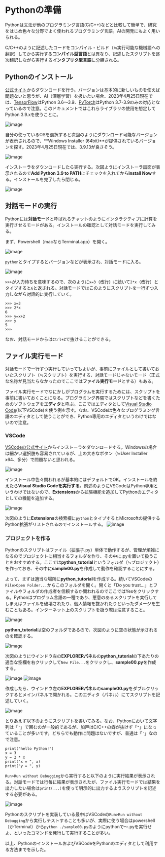 # Pythonの準備
Pythonは文法が他のプログラミング言語(C/C++)などと比較して簡単で、研究をはじめ色々な分野でよく使われるプログラミング言語。AIの開発にもよく用いられる。

C/C++のように記述したコードをコンパイル・ビルド（≒実行可能な機械語への翻訳）してから実行する**コンパイル型言語**とは異なり、記述したスクリプトを逐次翻訳しながら実行する**インタプリタ型言語**に分類される。

## Pythonのインストール
[公式サイト](https://www.python.org/downloads/)からダウンロードを行う。バージョンは基本的に新しいものを使えば問題ないと思うが、AI（深層学習）を扱いたい場合、2023年4月25日現在では、[TensorFlow](https://www.tensorflow.org/?hl=ja)はPython 3.6～3.9、[PyTorch](https://pytorch.org/)はPython 3.7-3.9のみの対応となっているので注意。このドキュメントではこれらライブラリの使用を想定してPython 3.9.xを使うことに。

![image](../00_python/assets/2023-04-25%20193945.png)

自分の使っているOSを選択すると次図のようにダウンロード可能なバージョンが表示されるので、**Windows Installer (64bit)**が提供されているバージョンを探す。2023年4月25日現在では、3.9.13が良さそう。

![image](../00_python/assets/2023-04-25%20194537.png)

インストーラをダウンロードしたら実行する。次図ようにインストーラ画面が表示されるので**Add Python 3.9 to PATH**にチェックを入れてから**install Now**する。インストールを完了したら閉じる。

![image](../00_python/assets/2023-04-25%20194851.png)

## 対話モードの実行
Pythonには**対話モード**と呼ばれるチャットのようにインタラクティブに計算を実行させるモードがある。インストールの確認として対話モードを実行してみる。

まず、Powershell（macならTerminal.app）を開く。

![image](../00_python/assets/2023-04-25%20195600.png)

`python`とタイプするとバージョンなどが表示され、対話モードに入る。

![image](../00_python/assets/2023-04-25%20195706.png)

`>>>`が入力待ちを意味するので、次のように`x=3`（改行）に続いて`2*x`（改行）とタイプすると`6`と返される。対話モードではこのようにスクリプトを一行ずつ入力しながら対話的に実行していく。

```
>>> x=3
>>> 2*x
6
>>> y=x+2
>>> y
5
>>>
```

なお、対話モードからは`Ctrl+Z`で抜けることができる。

## ファイル実行モード
対話モードで一行ずつ実行していってもよいが、事前にファイルとして書いておいたスクリプト（≒スクリプト）を実行する、対話モードじゃないモード（正式な名称が見当たらなかったのでここでは**ファイル実行モード**とする）もある。

ファイル実行モードでなにかしがプログラムを実行するためには、スクリプトを事前に書いておくことになる。プログラミング界隈ではスクリプトなどを書くためのソフトウェアを**エディタ**と呼ぶ。ここではエディタとして[Visual Studio Code](https://azure.microsoft.com/ja-jp/products/visual-studio-code)(以下VSCode)を使う例を示す。なお、VSCodeは色々なプログラミング言語のエディタとして使うことができ、Python専用のエディタというわけではないので注意。

### VSCode
[VSCodeの公式サイト](https://azure.microsoft.com/ja-jp/products/visual-studio-code)からインストーラをダウンロードする。Windowsの場合は細かい選択肢も容易されているが、上の大きなボタン（≒User Installer x64、多分）で問題ないと思われる。

![image](../00_python/assets/2023-04-25%20201240.png)

インストール中色々問われるが基本的にはデフォルトでOK。インストールを終えたら**Visual Studio Codeを実行する**。前述のようにVSCodeはPython専用というわけではないので、**Extensions**から拡張機能を追加してPythonのエディタとしての機能を追加する。

![image](../00_python/assets/2023-04-25%20202027.png)

次図のように**Extensions**の検索欄に`python`とタイプするとMicrosoftの提供するPython拡張がリストされるのでインストールする。
![image](../00_python/assets/2023-04-25%20202325.png)

### プロジェクトを作る
Pythonのスクリプトはファイル（拡張子.py）単体で動作するが、管理が煩雑になるのでプロジェクトに相当するフォルダを作り、その中に.pyを置いて扱うことをおすすめする。ここでは**python_tutorial**というフォルダ（≒プロジェクト）を作っておき、その中に**sample00.py**を作成して動作を確認することにする。

よって、まずは適当な場所に**python_tutorial**を作成する。続いてVSCodeの`File>Open Folder...`からこのフォルダを開く。開くと「Do you trust...」とファイルやフォルダの作成者を信頼するか問われるのでここではYesをクリックする。Pythonはプログラム言語の一種であり、悪意のあるスクリプトを実行してしまえばファイルを破壊されたり、個人情報を抜かれたりといったダメージを生むこともある。インターネット上のスクリプトを扱う際は注意すること。

![image](../00_python/assets/2023-04-25%20203143.png)

**python_tutorial**は空のフォルダであるので、次図のように空の状態が示されるのを確認する。

![image](../00_python/assets/2023-04-25%20203752.png)


次図のようにウインドウ左の**EXPLORERパネル**の**python_tutorial**の下あたりの適当な空欄を右クリックして`New File...`をクリックし、**sample00.py**を作成する。

![image](../00_python/assets/2023-04-25%20203955.png)
![image](../00_python/assets/2023-04-25%20204015.png)

作成したら、ウインドウ左の**EXPLORERパネル**の**sample00.py**をダブルクリックするとメインパネルで開かれる。このエディタ（パネル）にてスクリプトを記述していく。

![image](../00_python/assets/2023-04-25%20204719.png)

とりあえず以下のようにスクリプトを書いてみる。なお、Pythonにおいて文字列は「`'`」で囲むのが一般的であるが、加戸はC/C++の癖が抜けず「`"`」になっていることが多いです。どちらでも動作に問題はないですが、普通は「`'`」なので注意。

```
print("hello Python!")
x = 3
y = 2 * x
print("x = ", x)
print("y = ", y)
```

`Run>Run without Debugging`から実行すると以下のように実行結果が表示される。対話モードでは行毎に結果が表示されたが、ファイル実行モードでは結果を出力したい場合は`print(...)`を使って明示的に出力するようスクリプトを記述する必要がある。

![image](../00_python/assets/2023-04-25%20210336.png)

Pythonのスクリプトを実装している最中はVSCodeの`Run>Run without Debugging`から実行しテストすることも多いが、実際に使う場合はpowershell（かTerminal）から`python ./sample00.py`のようにpythonで～.pyを実行せよ、といったコマンドを発行して実行することが多い。

以上、PythonのインストールおよびVSCodeをPythonのエディタとして利用する方法までを示した。
